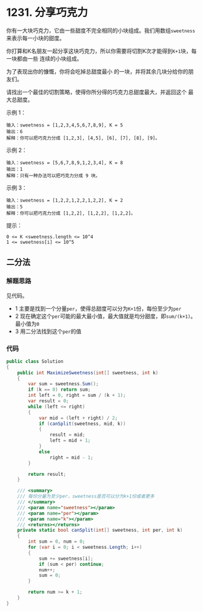# 1231. 分享巧克力
你有一大块巧克力，它由一些甜度不完全相同的小块组成。我们用数组``sweetness``来表示每一小块的甜度。

你打算和K名朋友一起分享这块巧克力，所以你需要将切割K次才能得到``K+1``块，每一块都由一些 连续的小块组成。

为了表现出你的慷慨，你将会吃掉总甜度最小 的一块，并将其余几块分给你的朋友们。

请找出一个最佳的切割策略，使得你所分得的巧克力总甜度最大，并返回这个 最大总甜度。


示例 1：
```
输入：sweetness = [1,2,3,4,5,6,7,8,9], K = 5
输出：6
解释：你可以把巧克力分成 [1,2,3], [4,5], [6], [7], [8], [9]。
```
示例 2：
```
输入：sweetness = [5,6,7,8,9,1,2,3,4], K = 8
输出：1
解释：只有一种办法可以把巧克力分成 9 块。
```
示例 3：
```
输入：sweetness = [1,2,2,1,2,2,1,2,2], K = 2
输出：5
解释：你可以把巧克力分成 [1,2,2], [1,2,2], [1,2,2]。
```

提示：
```
0 <= K <sweetness.length <= 10^4
1 <= sweetness[i] <= 10^5
```
## 二分法
### 解题思路
见代码。
+ 1 主要是找到一个分量``per``，使得总甜度可以分为``K+1``份，每份至少为``per``
+ 2 现在确定这个``per``可能的最大最小值，最大值就是均分甜度，即``sum/(k+1)``。最小值为``0``
+ 3 用二分法找到这个``per``的值

### 代码

```csharp
public class Solution
{
    public int MaximizeSweetness(int[] sweetness, int k)
    {
        var sum = sweetness.Sum();
        if (k == 0) return sum;
        int left = 0, right = sum / (k + 1);
        var result = 0;
        while (left <= right)
        {
            var mid = (left + right) / 2;
            if (canSplit(sweetness, mid, k))
            {
                result = mid;
                left = mid + 1;
            }
            else
                right = mid - 1;
        }

        return result;
    }

    /// <summary>
    /// 每份分量为至少per，sweetness是否可以分为k+1份或者更多
    /// </summary>
    /// <param name="sweetness"></param>
    /// <param name="per"></param>
    /// <param name="k"></param>
    /// <returns></returns>
    private static bool canSplit(int[] sweetness, int per, int k)
    {
        int sum = 0, num = 0;
        for (var i = 0; i < sweetness.Length; i++)
        {
            sum += sweetness[i];
            if (sum < per) continue;
            num++;
            sum = 0;
        }

        return num >= k + 1;
    }
}
```

